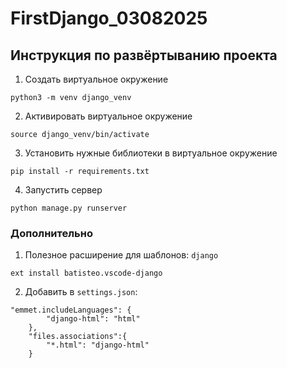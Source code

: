 # FirstDjango_03082025

## Инструкция по развёртыванию проекта
1. Создать виртуальное окружение
```
python3 -m venv django_venv
```
2. Активировать виртуальное окружение
```
source django_venv/bin/activate
```
3. Установить нужные библиотеки в виртуальное окружение
```
pip install -r requirements.txt
```
4. Запустить сервер
```
python manage.py runserver
```

### Дополнительно
1. Полезное расширение для шаблонов: `django`
```
ext install batisteo.vscode-django
```
2. Добавить в `settings.json`:
```
"emmet.includeLanguages": {
        "django-html": "html"
    },
    "files.associations":{
        "*.html": "django-html"
    }
```



